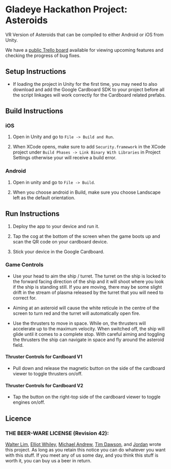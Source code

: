 # Gladeye Hackathon Project: Asteroids

VR Version of Asteroids that can be compiled to either Android or iOS from Unity.

We have a [public Trello board](https://trello.com/b/xh9r1jOj/cardboard-asteroids) available for viewing upcoming 
features and checking the progress of bug fixes.

## Setup Instructions

*	If loading the project in Unity for the first time, you may need to also download and add the Google Cardboard SDK 
    to your project before all the script linkages will work correctly for the Cardboard related prefabs.

## Build Instructions

### iOS

1.	Open in Unity and go to `File -> Build and Run`.

2.	When XCode opens, make sure to add `Security.framework` in the XCode project under 
    `Build Phases -> Link Binary With Libraries` in Project Settings otherwise your will receive a build error.

### Android

1.  Open in unity and go to `File -> Build`.

2.  When you choose android in Build, make sure you choose Landscape left as the default orientation.

## Run Instructions

1.  Deploy the app to your device and run it.

2.  Tap the cog at the bottom of the screen when the game boots up and scan the QR code on your cardboard device.

3.  Stick your device in the Google Cardboard.

### Game Controls

*   Use your head to aim the ship / turret. The turret on the ship is locked to the forward facing direction 
    of the ship and it will shoot where you look if the ship is standing still. If you are moving, there may be some
    slight drift in the stream of plasma released by the turret that you will need to correct for.
    
*   Aiming at an asteroid will cause the white reticule in the centre of the screen to turn red and the turret will 
    automatically open fire.

*   Use the thrusters to move in space. While on, the thrusters will accelerate up to the maximum velocity. When 
    switched off, the ship will glide until it comes to a complete stop. With careful aiming and toggling the thrusters
    the ship can navigate in space and fly around the asteroid field.

#### Thruster Controls for Cardboard V1

*   Pull down and release the magnetic button on the side of the cardboard viewer to toggle thrusters on/off.

#### Thruster Controls for Cardboard V2

*   Tap the button on the right-top side of the cardboard viewer to toggle engines on/off. 

## Licence

### THE BEER-WARE LICENSE (Revision 42):

[Walter Lim](mailto:walter.lim@gladeye.co.nz), [Elliot Whiley](mailto:elliot.w@hotmail.com), 
[Michael Andrew](mailto:michael@uxvirtual.com), [Tim Dawson](mailto:Tim@ghost.st), and [Jordan](mailto:Jordan@ghost.st) 
wrote this project.  As long as you retain this notice you can do whatever you want with this stuff. If you meet any of 
us some day, and you think this stuff is worth it, you can buy us a beer in return.
